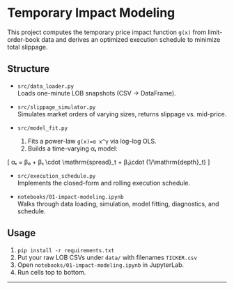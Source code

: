 
# Temporary Impact Modeling

This project computes the temporary price impact function `g(x)` from limit-order-book data 
and derives an optimized execution schedule to minimize total slippage.

## Structure

- `src/data_loader.py`  
  Loads one-minute LOB snapshots (CSV → DataFrame).

- `src/slippage_simulator.py`  
  Simulates market orders of varying sizes, returns slippage vs. mid-price.

- `src/model_fit.py`  
  1. Fits a power-law `g(x)=α x^γ` via log–log OLS.  
  2. Builds a time-varying αₜ model:  
     

\[
       αₜ = β₀ + β₁ \cdot \mathrm{spread}_t + β₂\cdot (1/\mathrm{depth}_t)
     \]



- `src/execution_schedule.py`  
  Implements the closed-form and rolling execution schedule.

- `notebooks/01-impact-modeling.ipynb`  
  Walks through data loading, simulation, model fitting, diagnostics, and schedule.

## Usage

1. `pip install -r requirements.txt`  
2. Put your raw LOB CSVs under `data/` with filenames `TICKER.csv`  
3. Open `notebooks/01-impact-modeling.ipynb` in JupyterLab.  
4. Run cells top to bottom.

---

